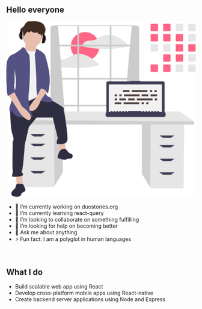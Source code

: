 ## **Hello everyone** 

<img width="600" src="readme-1.svg"/>

</br>

- 🔭 I’m currently working on duostories.org
- 🌱 I’m currently learning react-query
- 👯 I’m looking to collaborate on something fulfilling  
- 🤔 I’m looking for help on becoming better
- 💬 Ask me about anything
- ⚡ Fun fact: I am a polyglot in human languages


</br>

## **What I do**

- Build scalable web app using React
- Develop cross-platform mobile apps using React-native
- Create backend server applications using Node and Express
